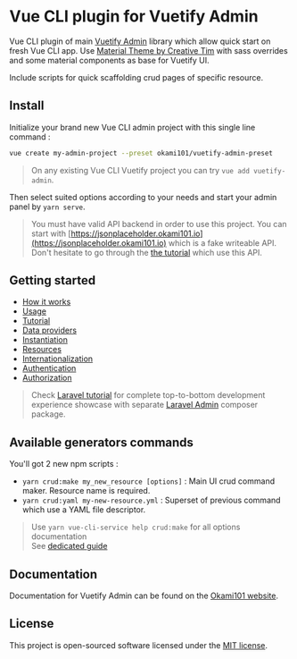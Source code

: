 # Vue CLI plugin for Vuetify Admin

Vue CLI plugin of main [Vuetify Admin](https://www.npmjs.com/package/vuetify-admin) library which allow quick start on fresh Vue CLI app. Use [Material Theme by Creative Tim](https://github.com/creativetimofficial/vuetify-material-dashboard) with sass overrides and some material components as base for Vuetify UI.

Include scripts for quick scaffolding crud pages of specific resource.

## Install

Initialize your brand new Vue CLI admin project with this single line command :

```bash
vue create my-admin-project --preset okami101/vuetify-admin-preset
```

> On any existing Vue CLI Vuetify project you can try `vue add vuetify-admin`.

Then select suited options according to your needs and start your admin panel by `yarn serve`.

> You must have valid API backend in order to use this project. You can start with [https://jsonplaceholder.okami101.io](https://jsonplaceholder.okami101.io) which is a fake writeable API. Don't hesitate to go through the [the tutorial](https://www.okami101.io/vuetify-admin/guide/tutorial.html#admin-ui) which use this API.

## Getting started

* [How it works](https://www.okami101.io/vuetify-admin/guide/)
* [Usage](https://www.okami101.io/vuetify-admin/guide/getting-started.html)
* [Tutorial](https://www.okami101.io/vuetify-admin/guide/tutorial.html)
* [Data providers](https://www.okami101.io/vuetify-admin/guide/data-providers.html)
* [Instantiation](https://www.okami101.io/vuetify-admin/guide/admin.html)
* [Resources](https://www.okami101.io/vuetify-admin/guide/resources.html)
* [Internationalization](https://www.okami101.io/vuetify-admin/guide/i18n.html)
* [Authentication](https://www.okami101.io/vuetify-admin/guide/authentication.html)
* [Authorization](https://www.okami101.io/vuetify-admin/guide/authorization.html)

> Check [Laravel tutorial](https://www.okami101.io/vuetify-admin/guide/laravel.html) for complete top-to-bottom development experience showcase with separate [Laravel Admin](https://github.com/okami101/laravel-admin) composer package.

## Available generators commands

You'll got 2 new npm scripts :

* `yarn crud:make my_new_resource [options]` : Main UI crud command maker. Resource name is required.
* `yarn crud:yaml my-new-resource.yml` : Superset of previous command which use a YAML file descriptor.

> Use `yarn vue-cli-service help crud:make` for all options documentation  
> See [dedicated guide](https://www.okami101.io/vuetify-admin/guide/generators.html)

## Documentation

Documentation for Vuetify Admin can be found on the [Okami101 website](https://www.okami101.io/vuetify-admin).

## License

This project is open-sourced software licensed under the [MIT license](https://adr1enbe4udou1n.mit-license.org).
